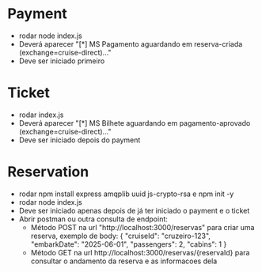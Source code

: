 # Payment
- rodar node index.js
- Deverá aparecer "[*] MS Pagamento aguardando em reserva-criada (exchange=cruise-direct)..."
- Deve ser iniciado primeiro

# Ticket
- rodar index.js
- Deverá aparecer "[*] MS Bilhete aguardando em pagamento-aprovado (exchange=cruise-direct)..."
- Deve ser iniciado depois do payment

# Reservation
- rodar npm install express amqplib uuid js-crypto-rsa e npm init -y
- rodar node index.js
- Deve ser iniciado apenas depois de já ter iniciado o payment e o ticket
- Abrir postman ou outra consulta de endpoint:
    - Método POST na url "http://localhost:3000/reservas" para criar uma reserva, exemplo de body:
    {
        "cruiseId":    "cruzeiro-123",
        "embarkDate":  "2025-06-01",
        "passengers":  2,
        "cabins":      1
    }
    - Método GET na url http://localhost:3000/reservas/{reservaId} para consultar o andamento da reserva e as informacoes dela

